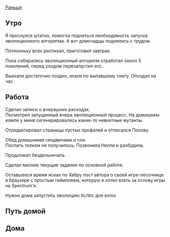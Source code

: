 [Раньше](2019.11.05.md)
## Утро
Я проснулся штатно, помогла подняться необходимость запуска эволюционного алгоритма. А вот домочадцы поднялись с трудом.

Потихоньку всех распихал, приготовил завтрак.

Пока собирались эволюционный алгоритм отработал около 5 поколений, перед уходом перезапустил его.

Выехали достаточно поздно, ехали по выпавшему снегу. Опоздал на час.
## Работа
Сделал записи о вчерашних расходах.  
Посмотрел запущенный вчера эволюционный процесс. На домашнем компе у меня сегенерировались какие-то невнятные мутанты.

Отредактировал страницы пустых профилей и отписался Попову.

Обед домашними сендвичами и сон.  
Поспать толком не получилось. Позвонила Нелли и разбудила.

Продолжил бездельничать.

Сделал мелкие текущие задания по основной работе.

Оставшееся время искал по Хабру пост автора о своей игре-песочнице в браузере с простым геймплеем, которую я хотел взять за основу игры на Spectrum'е.

Нужно дома запустить эволюцию ltc/btc для exmo
## Путь домой
## Дома